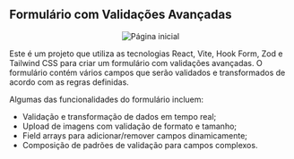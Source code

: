 ## Formulário com Validações Avançadas 

<p align="center">
   <img src="https://user-images.githubusercontent.com/36738524/230738113-e990dc06-a075-4ee7-a820-6e08c77ee251.png" alt="Página inicial">
</p>

Este é um projeto que utiliza as tecnologias React, Vite, Hook Form, Zod e Tailwind CSS para criar um formulário com validações avançadas. O formulário contém vários campos que serão validados e transformados de acordo com as regras definidas.

Algumas das funcionalidades do formulário incluem:

- Validação e transformação de dados em tempo real;
- Upload de imagens com validação de formato e tamanho;
- Field arrays para adicionar/remover campos dinamicamente;
- Composição de padrões de validação para campos complexos.

<br>